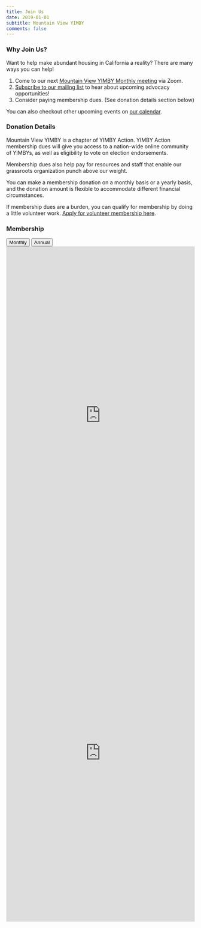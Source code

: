 ```yaml
---
title: Join Us
date: 2019-01-01
subtitle: Mountain View YIMBY
comments: false
---
```


### Why Join Us?

Want to help make abundant housing in California a reality? There are many ways you can help!

1. Come to our next [Mountain View YIMBY Monthly meeting] via Zoom.
2. [Subscribe to our mailing list] to hear about upcoming advocacy opportunities! 
3. Consider paying membership dues. (See donation details section below)

You can also checkout other upcoming events on [our calendar].


### Donation Details
Mountain View YIMBY is a chapter of YIMBY Action. YIMBY Action membership dues will give you access to a nation-wide online community of YIMBYs, as well as eligibility to vote on election endorsements.

Membership dues also help pay for resources and staff that enable our grassroots organization punch above our weight.

You can make a membership donation on a monthly basis or a yearly basis, and the donation amount is flexible to accommodate different financial circumstances.  

If membership dues are a burden, you can qualify for membership by doing a little volunteer work. [Apply for volunteer membership here].

### Membership
<script>
	function openCity(evt, cityName) {
	  // Declare all variables
	  var i, tabcontent, tablinks;

	  // Get all elements with class="tabcontent" and hide them
	  tabcontent = document.getElementsByClassName("tabcontent");
	  for (i = 0; i < tabcontent.length; i++) {
	    tabcontent[i].style.display = "none";
	  }

	  // Get all elements with class="tablinks" and remove the class "active"
	  tablinks = document.getElementsByClassName("tablinks");
	  for (i = 0; i < tablinks.length; i++) {
	    tablinks[i].className = tablinks[i].className.replace(" active", "");
	  }

	  // Show the current tab, and add an "active" class to the button that opened the tab
	  document.getElementById(cityName).style.display = "block";
	  evt.currentTarget.className += " active";
	}

</script>

<div class="tab">
<button class="tablinks" onclick="openCity(event, 'Monthly')" id="defaultOpen">Monthly</button>
<button class="tablinks" onclick="openCity(event, 'Annual')">Annual</button>
</div>

<!-- Tab content -->
<div id="Monthly" class="tabcontent" style="">
<iframe allowpaymentrequest="" frameborder="0" height="900px" name="donorbox" scrolling="no" seamless="seamless" src="https://donorbox.org/embed/yimby-membership-monthly?amount=15&amp;default_interval=m&amp;utm_source=direct&amp;utm_campaign=ca_sby_mv_membership_monthly" style="" width="100%" data-donorbox-id="DonorBox-f1"></iframe>
</div>

<div id="Annual" class="tabcontent" style="">
<iframe allowpaymentrequest="" frameborder="0" height="900px" name="donorbox" scrolling="no" seamless="seamless" src="https://donorbox.org/embed/yimby-membership-annual?amount=15&amp;default_interval=m&amp;utm_source=direct&amp;utm_campaign=ca_sby_mv_membership_annual" style="" width="100%" data-donorbox-id="DonorBox-f1"></iframe>
</div>



<script>
// Get the element with id="defaultOpen" and click on it
document.getElementById("defaultOpen").click();
</script>



[Apply for volunteer membership here]:https://yimbyaction.org/volunteer-membership-application/
[Subscribe to our mailing list]:https://mvyimby.com/page/email/
[our calendar]:https://mvyimby.com/page/calendar/
[Mountain View YIMBY Monthly meeting]:https://us02web.zoom.us/meeting/register/tZArce6vrT8pEtD2yOHoMuTG98mq2WGsVPEm